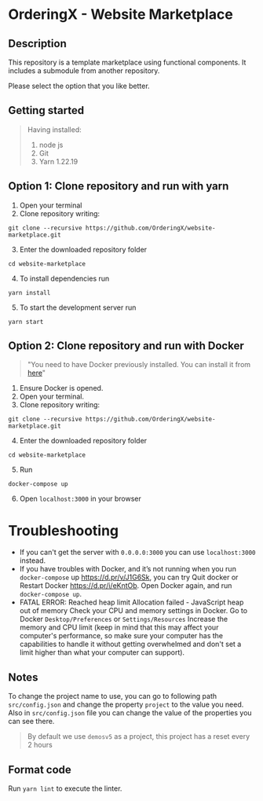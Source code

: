 # OrderingX - Website Marketplace

## Description

This repository is a template marketplace using functional components. It includes a submodule from another repository.

Please select the option that you like better.

## Getting started
> Having installed:
> 1. node js
> 2. Git
> 3. Yarn 1.22.19

## Option 1: Clone repository and run with yarn

1. Open your terminal
2. Clone repository writing: 
```
git clone --recursive https://github.com/OrderingX/website-marketplace.git
```
3. Enter the downloaded repository folder 
```
cd website-marketplace
```
4. To install dependencies run 
```
yarn install
```
5. To start the development server run 
```
yarn start
``` 

## Option 2: Clone repository and run with Docker
> "You need to have Docker previously installed. You can install it from [here](https://docs.docker.com/engine/install/)"

1. Ensure Docker is opened.
2. Open your terminal.
3. Clone repository writing: 
```
git clone --recursive https://github.com/OrderingX/website-marketplace.git
```
4. Enter the downloaded repository folder 
```
cd website-marketplace
```
5. Run 
```
docker-compose up
```
6. Open `localhost:3000` in your browser

# Troubleshooting

- If you can't get the server with `0.0.0.0:3000` you can use `localhost:3000` instead.
- If you have troubles with Docker, and it’s not running when you run `docker-compose` up https://d.pr/v/J1G6Sk, you can try Quit docker or Restart Docker  https://d.pr/i/eKntOb. Open Docker again, and run `docker-compose up`.
- FATAL ERROR: Reached heap limit Allocation failed - JavaScript heap out of memory
Check your CPU and memory settings in Docker. Go to Docker `Desktop/Preferences` or `Settings/Resources` Increase the memory and CPU limit (keep in mind that this may affect your computer's performance, so make sure your computer has the capabilities to handle it without getting overwhelmed and don't set a limit higher than what your computer can support).

## Notes

To change the project name to use, you can go to following path `src/config.json` and change the property `project` to the value you need.
Also in `src/config.json` file you can change the value of the properties you can see there.

> By default we use `demosv5` as a project, this project has a reset every 2 hours

## Format code

Run `yarn lint` to execute the linter.
